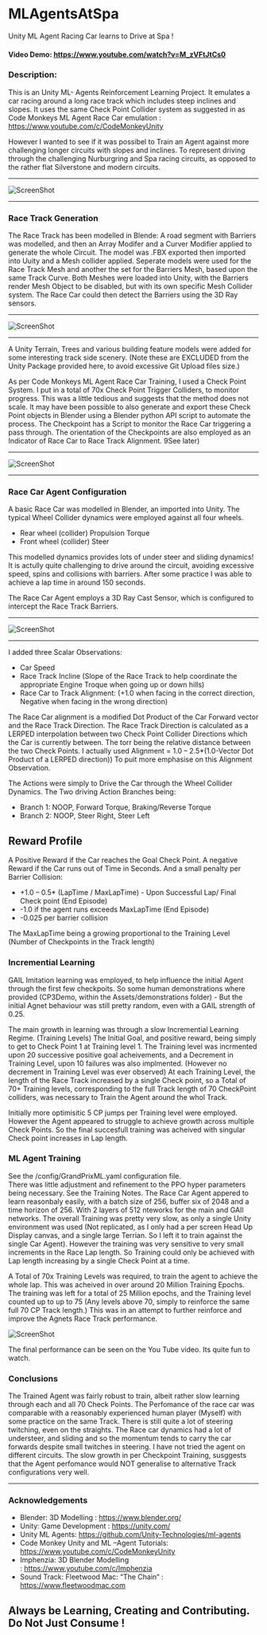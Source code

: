 # MLAgentsAtSpa
Unity ML Agent Racing Car learns to Drive at Spa !

#### Video Demo:   https://www.youtube.com/watch?v=M_zVFtJtCs0
### Description:

This is an Unity ML- Agents Reinforcement Learning Project.  It emulates a car racing around a long race track which includes steep inclines and slopes.  It uses the same Check Point Collider system as suggested in as Code Monkeys ML Agent Race Car emulation : https://www.youtube.com/c/CodeMonkeyUnity 

However I wanted to see if it was possibel to Train an Agent against more challenging longer circuits with slopes and inclines.  To represent driving through the challenging Nurburgring and Spa racing circuits, as opposed to the rather flat Silverstone and modern circuits.   

* * *
![ScreenShot](RaceScene1.PNG)
* * *
### Race Track Generation 

The Race Track has been modelled in Blende: A road segment with Barriers was modelled, and then an Array Modifer and a Curver Modifier applied to generate the whole Circuit. The model was  .FBX exported then imported into Uuity and a Mesh collider applied. Seperate models were used for the Race Track Mesh and another the set for the Barriers Mesh, based upon the same Track Curve. Both Meshes were loaded into Unity, with the Barriers render Mesh Object to be disabled, but with its own specific Mesh Collider system. The Race Car could then detect the Barriers using the 3D Ray sensors. 

* * *
![ScreenShot](BaseRaceTrack.PNG)
* * *
A Unity Terrain, Trees and various building feature models were added for some interesting track side scenery. (Note these are EXCLUDED from the Unity Package provided here, to avoid excessive Git Upload files size.) 

As per Code Monkeys ML Agent Race Car Training, I used a Check Point System.  I put in a total of 70x Check Point Trigger Colliders, to monitor progress.  This was a little tedious and suggests that the method does not scale. It may have been possible to also generate and export these Check Point objects in Blender using a Blender python API script to automate the process.  The Checkpoint has a Script to monitor the Race Car triggering a pass through. The orientation of the Checkpoints are also employed as an Indicator of Race Car to Race Track Alignment. 9See later)  

* * *
![ScreenShot](CheckPointSystem.PNG)
* * *

### Race Car Agent Configuration 
A basic Race Car was modelled in Blender, an imported into Unity. The typical Wheel Collider dynamics were employed against all four wheels. 

- Rear wheel (collider) Propulsion Torque
- Front wheel (collider) Steer

This modelled dynamics provides lots of under steer and sliding dynamics!   It is actully quite challenging to drive around the circuit, avoiding excessive speed, spins and collisions with barriers. After some practice I was able to achieve a lap time in around 150 seconds. 

The Race Car Agent employs a 3D Ray Cast Sensor, which is configured to intercept the Race Track Barriers. 
* * *
![ScreenShot](RaceCarColliders.PNG)
* * *

I added three Scalar Observations:
- Car Speed
- Race Track Incline (Slope of the Race Track to help coordinate the appropriate Engine Troque when going up or down hills) 
- Race Car to Track Alignment:  (+1.0 when facing in the correct direction, Negative when facing in the wrong direction) 

The Race Car alignment is a modified Dot Product of the Car Forward vector and the Race Track Direction.  The Race Track Direction is calculated as a LERPED interpolation between two Check Point Collider Directions which the Car is currently between. The torr being the relative distance between the two Check Points.     I actually used Alignment = 1.0 – 2.5*(1.0-Vector Dot Product of a LERPED direction))  To puit more emphasise on this Alignment Observation.  

The Actions were simply to Drive the Car through the Wheel Collider Dynamics.  The Two driving Action Branches being: 

- Branch 1: NOOP, Forward Torque, Braking/Reverse Torque
- Branch 2: NOOP, Steer Right, Steer Left

## Reward Profile
A Positive Reward if the Car reaches the Goal Check Point. A negative Reward if the Car runs out of Time in Seconds. And a small penalty per Barrier Collision:
 -  +1.0 – 0.5* (LapTime / MaxLapTime)  -  Upon Successful Lap/ Final Check point (End Episode) 
-   -1.0  if the agent runs exceeds MaxLapTime (End Episode) 
-   -0.025  per barrier collision

The MaxLapTime being a growing proportional to the Training Level (Number of Checkpoints in the Track length) 

### Incremential Learning
GAIL Imitation learning was employed, to help influence the initial Agent through the first few checkpoits. So some human demonstrations where provided (CP3Demo, within the Assets/demonstrations folder) - But the initial Agnet behaviour was still pretty random, even with a GAIL strength of 0.25.

The main growth in learning was through a slow Incremential Learning Regime. (Training Levels) The Initial Goal, and positive reward, being simply to get to Check Point 1 at Training level 1. The Training level was incrmented upon 20 successive positive goal acheivements, and a Decrement in Training Level, upon 10 failures was also implmented. (However no decrement in Training Level was ever observed) At each Training Level, the length of the Race Track increased by a single Check point, so a Total of 70+ Training levels, corresponding to the full Track length of 70 CheckPoint colliders,  was necessary to Train the Agent around the whol Track. 

Initially more optimisitic 5 CP jumps per Training level were employed. However the Agent appeared to struggle to achieve growth across multiple Check Points. So the final succesfull training was acheived with singular Check point increases in Lap length.    


### ML Agent Training
See the /config/GrandPrixML.yaml configuration file.  
There was little adjustment and refinement to the PPO hyper parameters being necessary. See the Training Notes.  The Race Car Agent appered to learn reasonbaly easily, with a batch size of 256, buffer six of 2048 and a time horizon of 256. With 2 layers of 512 nteworks for the main and GAIl networks.  The overall Training was pretty very slow,  as only a single Unity environment was used (Not replicated, as I only had a per screen Head Up Display canvas, and a single large Terrian. So I left it to train against the single Car Agent). However the training was very sensitive to very small increments in the Race Lap length. So Training could only be achieved with Lap length increasing by a single Check Point at a time. 

A Total of 70x Training Levels was required, to train the agent to achieve the whole lap.  This was acheived in over around 20 Million Training Epochs.    The training was left for a total of 25 Million epochs, and the Training level counted up to up to 75 (Any levels above 70, simply to reinforce the same full 70 CP Track length.) This was in an attempt to further reinforce and improve the Agnets Race Track performance.   

![ScreenShot](TrainingGrowth.PNG)

The final performance can be seen on the You Tube video. Its quite fun to watch. 

### Conclusions
The Trained Agent was fairly robust to train, albeit rather slow learning through each and all 70 Check Points. 
The Perfomance of the race car was comparable with a reasonably experienced human player (Myself) with some practice on the same Track. 
There is still quite a lot of steering twitching, even on the straights. The Race car dynamics had a lot of understeer, and sliding and so the momentum tends to carry the car forwards despite small twitches in steering. 
I have not tried the agent on different circuits. The slow growth in per Checkpoint Training, susggests that the Agent perfomance would NOT generalise to alternative Track configurations very well. 

* * *

### Acknowledgements

- Blender: 3D Modelling :   https://www.blender.org/
- Unity: Game Development : https://unity.com/
- Unity ML Agents:  https://github.com/Unity-Technologies/ml-agents
- Code Monkey Unity and ML –Agent Tutorials:  https://www.youtube.com/c/CodeMonkeyUnity
- Imphenzia: 3D Blender Modelling : https://www.youtube.com/c/Imphenzia
- Sound Track: Fleetwood Mac: “The Chain“ : https://www.fleetwoodmac.com

## Always be Learning, Creating and Contributing. Do Not Just Consume !
